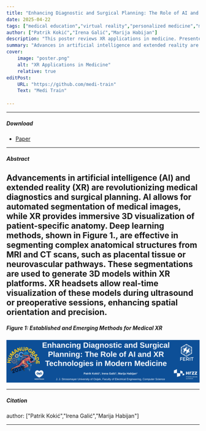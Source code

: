```yaml
---
title: "Enhancing Diagnostic and Surgical Planning: The Role of AI and XR Technologies in Modern Medicine" 
date: 2025-04-22
tags: ["medical education","virtual reality","personalized medicine","medical planing and education"]
author: ["Patrik Kokić","Irena Galić","Marija Habijan"]
description: "This poster reviews XR applications in medicine. Presented and published at Human Upgrade 2025, Osijek." 
summary: "Advances in artificial intelligence and extended reality are revolutionizing medical diagnostics and surgical planning." 
cover:
    image: "poster.png"
    alt: "XR Applications in Medicine"
    relative: true
editPost:
    URL: "https://github.com/medi-train"
    Text: "Medi Train"

---
```


---

##### Download

+ [Paper](poster.pdf)



---

##### Abstract

Advancements in artificial intelligence (AI) and extended reality (XR) are revolutionizing medical diagnostics and surgical planning. AI allows for automated segmentation of medical images, while XR provides immersive 3D visualization of patient-specific anatomy. Deep learning methods, shown in Figure 1., are effective in segmenting complex anatomical structures from MRI and CT scans, such as placental tissue or neurovascular pathways. These segmentations are used to generate 3D models within XR platforms. XR headsets allow real-time visualization of these models during ultrasound or preoperative sessions, enhancing spatial orientation and precision.
---

##### Figure 1: Established and Emerging Methods for Medical XR

![](poster.png)

---

##### Citation
author: ["Patrik Kokić","Irena Galić","Marija Habijan"]



---


